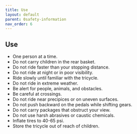 ```yaml
---
title: Use
layout: default
parent: 0safety-information
nav_order: 6
---
```

## Use
* One person at a time.
* Do not carry children in the rear basket.
* Do not ride faster than your stopping distance.
* Do not ride at night or in poor visibility.
* Ride slowly until familiar with the tricycle.
* Do not ride in extreme weather.
* Be alert for people, animals, and obstacles.
* Be careful at crossings.
* Do not ride near precipices or on uneven surfaces.
* Do not push backward on the pedals while shifting gears.
* Do not carry packages that obstruct your view.
* Do not use harsh abrasives or caustic chemicals.
* Inflate tires to 40-65 psi.
* Store the tricycle out of reach of children.
